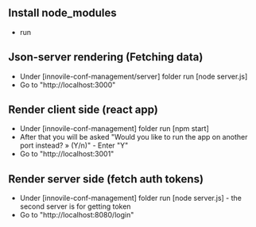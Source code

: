 ## Install node_modules

- run <npm install>

## Json-server rendering (Fetching data)

- Under [innovile-conf-management/server] folder run [node server.js]
- Go to "http://localhost:3000"

## Render client side (react app)

- Under [innovile-conf-management] folder run [npm start]
- After that you will be asked "Would you like to run the app on another port instead? » (Y/n)" - Enter "Y"
- Go to "http://localhost:3001"

## Render server side (fetch auth tokens)

- Under [innovile-conf-management] folder run [node server.js] - the second server is for getting token
- Go to "http://localhost:8080/login"
